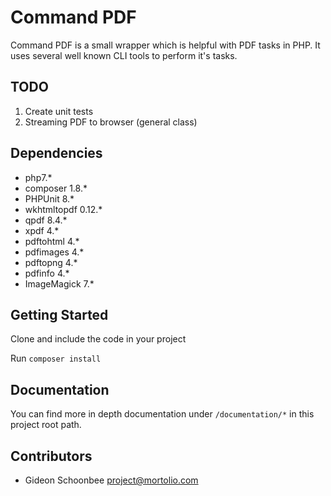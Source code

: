 # Command PDF

Command PDF is a small wrapper which is helpful with PDF tasks in PHP.
It uses several well known CLI tools to perform it's tasks. 

## TODO
1. Create unit tests
2. Streaming PDF to browser (general class)

## Dependencies

* php7.*
* composer 1.8.*
* PHPUnit 8.*
* wkhtmltopdf 0.12.*
* qpdf 8.4.*
* xpdf 4.*
* pdftohtml 4.*
* pdfimages 4.*
* pdftopng 4.*
* pdfinfo 4.*
* ImageMagick 7.*

## Getting Started
Clone and include the code in your project

Run ```composer install```

## Documentation

You can find more in depth documentation under ```/documentation/*``` in this project root path.

## Contributors
* Gideon Schoonbee <project@mortolio.com>